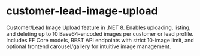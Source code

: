 # customer-lead-image-upload
Customer/Lead Image Upload feature in .NET 8. Enables uploading, listing, and deleting up to 10 Base64-encoded images per customer or lead profile. Includes EF Core models, REST API endpoints with strict 10-image limit, and optional frontend carousel/gallery for intuitive image management.
